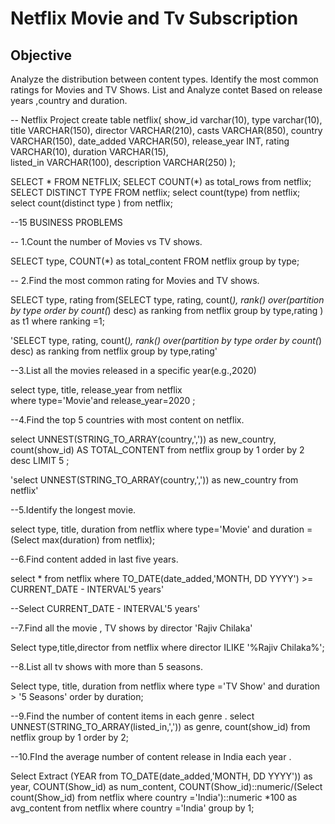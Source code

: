 # Netflix Movie and Tv Subscription

## Objective 
Analyze the distribution between content types.
Identify the most common ratings for Movies and TV Shows.
List and Analyze contet Based on release years ,country and duration.



-- Netflix Project
create table netflix(
show_id	varchar(10),
type varchar(10),
title VARCHAR(150),
director VARCHAR(210),
casts	VARCHAR(850),
country	VARCHAR(150),
date_added	VARCHAR(50),
release_year	INT,
rating	VARCHAR(10),
duration  VARCHAR(15),	
listed_in	VARCHAR(100),
description VARCHAR(250)
);

SELECT * FROM NETFLIX;
SELECT COUNT(*) as total_rows from netflix;
SELECT DISTINCT TYPE FROM netflix;
select count(type) from netflix;
select count(distinct type ) from netflix;

--15 BUSINESS PROBLEMS

-- 1.Count the number of Movies vs TV shows.

SELECT 
     type,
     COUNT(*) as total_content 
FROM netflix 
group by type;

-- 2.Find the most common rating for Movies and TV shows.


SELECT
     type,
	 rating
from(SELECT 
     type,
	 rating,
	 count(*),
	 rank() over(partition by type order by count(*) desc)
	 as ranking
from netflix 
group by type,rating
) as t1
where ranking =1;

'SELECT 
     type,
	 rating,
	 count(*),
	 rank() over(partition by type order by count(*) desc)
	 as ranking
from netflix 
group by type,rating'

--3.List all the movies released in a specific year(e.g.,2020)

select 
     type,
     title,
	 release_year
from netflix	 
where type='Movie'and release_year=2020
;

--4.Find the top 5 countries with most content on netflix.

select 
     UNNEST(STRING_TO_ARRAY(country,',')) as new_country,
	 count(show_id) AS TOTAL_CONTENT
from netflix
group by 1
order by 2 desc
LIMIT 5
;

'select UNNEST(STRING_TO_ARRAY(country,',')) 
as new_country from netflix'

--5.Identify the longest movie.

select type,
       title,
       duration 
from netflix where type='Movie'
and duration = (Select max(duration) from netflix);

--6.Find content added in last five years.

select * 
from netflix 
where TO_DATE(date_added,'MONTH, DD YYYY') >= CURRENT_DATE - INTERVAL'5 years'

--Select CURRENT_DATE - INTERVAL'5 years'

--7.Find all the movie , TV shows by director 'Rajiv Chilaka'

Select type,title,director
from netflix 
where director ILIKE '%Rajiv Chilaka%';

--8.List all tv shows with more than 5 seasons.

Select 
     type,
	 title,
	 duration
from netflix
where type ='TV Show' 
and
duration > '5 Seasons'
order by duration;

--9.Find the number of content items in each genre .
select 
     UNNEST(STRING_TO_ARRAY(listed_in,',')) as genre,
	 count(show_id)
from netflix
group by 1
order by 2;

--10.FInd the average number of content release in India each year . 

Select 
     Extract (YEAR from TO_DATE(date_added,'MONTH, DD YYYY')) as year,
	 COUNT(Show_id) as num_content,
	 COUNT(Show_id)::numeric/(Select count(Show_id) from netflix where country ='India')::numeric *100 
	 as avg_content
from netflix
where country ='India'
group by 1;












